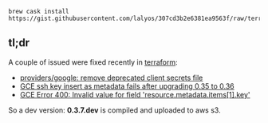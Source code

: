 
```
brew cask install https://gist.githubusercontent.com/lalyos/307cd3b2e6381ea9563f/raw/terraform.rb
```

## tl;dr

A couple of issued were fixed recently in [terraform](terraform.io):

- [providers/google: remove deprecated client secrets file](https://github.com/hashicorp/terraform/pull/884)
- [GCE ssh key insert as metadata fails after upgrading 0.35 to 0.36](https://github.com/hashicorp/terraform/issues/835)
- [GCE Error 400: Invalid value for field 'resource.metadata.items[1].key'](https://github.com/hashicorp/terraform/issues/757)

So a dev version: **0.3.7.dev** is compiled and uploaded to aws s3.